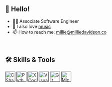 ## 👋 Hello!

- 👩‍💻 Associate Software Engineer
- 🤘 I also love [music](https://soundcloud.com/mopp3t)
- 📫 How to reach me: millie@milliedavidson.co

<br>

## 🛠 Skills & Tools

[<img height="32" width="32" alt="C Sharp Logo" src="https://cdn.worldvectorlogo.com/logos/c--4.svg"/>]()
[<img height="32" width="32" alt="Python Logo" src="https://cdn.worldvectorlogo.com/logos/python-5.svg"/>]()
[<img height="32" width="32" alt="XCode Logo" src="https://is1-ssl.mzstatic.com/image/thumb/Purple115/v4/a6/1c/be/a61cbeb7-2285-7b14-b83d-e4fab0d59b34/Xcode-85-220-0-4-2x.png/1200x630bb.png"/>]()
[<img height="32" width="32" alt="Visual Studio Logo" src="https://cdn.worldvectorlogo.com/logos/visual-studio-2013.svg"/>]()
[<img height="32" width="32" alt="Git" src="https://cdn.worldvectorlogo.com/logos/git-icon.svg"/>]()
[<img height="32" width="32" alt="Microsoft Azure" src="https://cdn.worldvectorlogo.com/logos/azure-2.svg"/>]()

<!--[<img height="32" width="32" alt="C++" src="https://cdn.worldvectorlogo.com/logos/c.svg"/>]()-->
